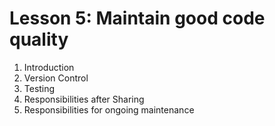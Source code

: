 # Lesson 5: Maintain good code quality

1. Introduction
2. Version Control
3. Testing
4. Responsibilities after Sharing
5. Responsibilities for ongoing maintenance

